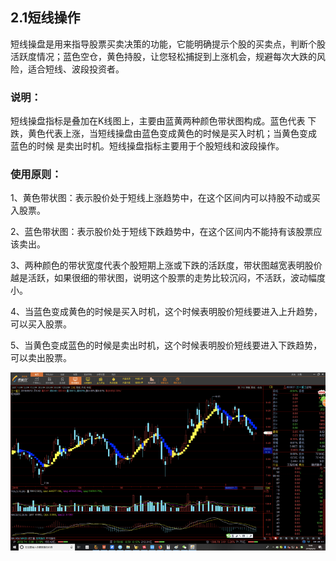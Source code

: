 ## 2.1短线操作

短线操盘是用来指导股票买卖决策的功能，它能明确提示个股的买卖点，判断个股活跃度情况；蓝色空仓，黄色持股，让您轻松捕捉到上涨机会，规避每次大跌的风险，适合短线、波段投资者。

### 说明：

短线操盘指标是叠加在K线图上，主要由蓝黄两种颜色带状图构成。蓝色代表		下跌，黄色代表上涨，当短线操盘由蓝色变成黄色的时候是买入时机；当黄色变成		蓝色的时候	是卖出时机。短线操盘指标主要用于个股短线和波段操作。

### 使用原则：

1、黄色带状图：表示股价处于短线上涨趋势中，在这个区间内可以持股不动或买	入股票。

2、蓝色带状图：表示股价处于短线下跌趋势中，在这个区间内不能持有该股票应	该卖出。

3、两种颜色的带状宽度代表个股短期上涨或下跌的活跃度，带状图越宽表明股价	越是活跃，如果很细的带状图，说明这个股票的走势比较沉闷，不活跃，波动幅度	小。

4、当蓝色变成黄色的时候是买入时机，这个时候表明股价短线要进入上升趋势，	可以买入股票。

5、当黄色变成蓝色的时候是卖出时机，这个时候表明股价短线要进入下跌趋势，	可以卖出股票。

![](/assets/hld_dxcz.png)

